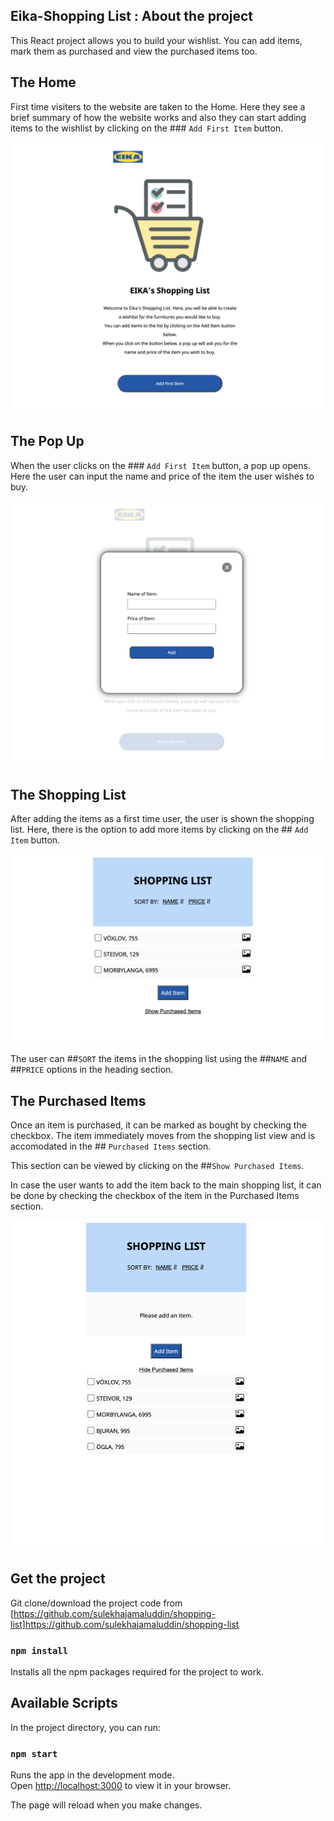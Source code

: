 ## Eika-Shopping List : About the project

This React project allows you to build your wishlist.
You can add items, mark them as purchased and view the purchased items too.

## The Home

First time visiters to the website are taken to the Home. Here they see a brief summary of how the website works and also they can start adding items to the wishlist by clicking on the ### `Add First Item` button.

![Home](images/Home.png?raw=true "Home")

## The Pop Up

When the user clicks on the ### `Add First Item` button, a pop up opens. Here the user can input the name and price of the item the user wishes to buy.

![Pop Up](images/PopUp.png?raw=true "PopUp")

## The Shopping List

After adding the items as a first time user, the user is shown the shopping list. Here, there is the option to add more items by clicking on the ## `Add Item` button.

![Shopping List](images/ShoppingList.png?raw=true "ShoppingList")

The user can ##`SORT` the items in the shopping list using the ##`NAME` and ##`PRICE` options in the heading section.

## The Purchased Items

Once an item is purchased, it can be marked as bought by checking the checkbox. The item immediately moves from the shopping list view and is accomodated in the ## `Purchased Items` section.

This section can be viewed by clicking on the ##`Show Purchased Items`.

In case the user wants to add the item back to the main shopping list, it can be done by checking the checkbox of the item in the Purchased Items section.

![Purchased Items](images/PurchasedItems.png?raw=true "Purchased Items")

## Get the project

Git clone/download the project code from [https://github.com/sulekhajamaluddin/shopping-list]https://github.com/sulekhajamaluddin/shopping-list

### `npm install`

Installs all the npm packages required for the project to work.

## Available Scripts

In the project directory, you can run:

### `npm start`

Runs the app in the development mode.\
Open [http://localhost:3000](http://localhost:3000) to view it in your browser.

The page will reload when you make changes.
